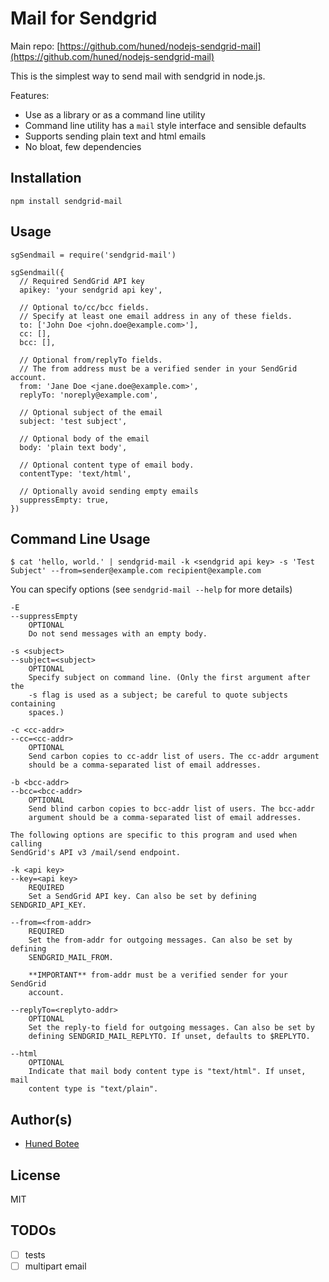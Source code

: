 # Mail for Sendgrid

Main repo: [https://github.com/huned/nodejs-sendgrid-mail](https://github.com/huned/nodejs-sendgrid-mail)

This is the simplest way to send mail with sendgrid in node.js.

Features:

* Use as a library or as a command line utility
* Command line utility has a `mail` style interface and sensible defaults
* Supports sending plain text and html emails
* No bloat, few dependencies

## Installation

    npm install sendgrid-mail

## Usage

    sgSendmail = require('sendgrid-mail')

    sgSendmail({
      // Required SendGrid API key
      apikey: 'your sendgrid api key',

      // Optional to/cc/bcc fields.
      // Specify at least one email address in any of these fields.
      to: ['John Doe <john.doe@example.com>'],
      cc: [],
      bcc: [],

      // Optional from/replyTo fields.
      // The from address must be a verified sender in your SendGrid account.
      from: 'Jane Doe <jane.doe@example.com>',
      replyTo: 'noreply@example.com',

      // Optional subject of the email
      subject: 'test subject',

      // Optional body of the email
      body: 'plain text body',

      // Optional content type of email body.
      contentType: 'text/html',

      // Optionally avoid sending empty emails
      suppressEmpty: true,
    })

## Command Line Usage

    $ cat 'hello, world.' | sendgrid-mail -k <sendgrid api key> -s 'Test Subject' --from=sender@example.com recipient@example.com

You can specify options (see `sendgrid-mail --help` for more details)

    -E
    --suppressEmpty
        OPTIONAL
        Do not send messages with an empty body.

    -s <subject>
    --subject=<subject>
        OPTIONAL
        Specify subject on command line. (Only the first argument after the
        -s flag is used as a subject; be careful to quote subjects containing
        spaces.)

    -c <cc-addr>
    --cc=<cc-addr>
        OPTIONAL
        Send carbon copies to cc-addr list of users. The cc-addr argument
        should be a comma-separated list of email addresses.

    -b <bcc-addr>
    --bcc=<bcc-addr>
        OPTIONAL
        Send blind carbon copies to bcc-addr list of users. The bcc-addr
        argument should be a comma-separated list of email addresses.

    The following options are specific to this program and used when calling
    SendGrid's API v3 /mail/send endpoint.

    -k <api key>
    --key=<api key>
        REQUIRED
        Set a SendGrid API key. Can also be set by defining SENDGRID_API_KEY.

    --from=<from-addr>
        REQUIRED
        Set the from-addr for outgoing messages. Can also be set by defining
        SENDGRID_MAIL_FROM.

        **IMPORTANT** from-addr must be a verified sender for your SendGrid
        account.

    --replyTo=<replyto-addr>
        OPTIONAL
        Set the reply-to field for outgoing messages. Can also be set by
        defining SENDGRID_MAIL_REPLYTO. If unset, defaults to $REPLYTO.

    --html
        OPTIONAL
        Indicate that mail body content type is "text/html". If unset, mail
        content type is "text/plain".

## Author(s)

* [Huned Botee](huned@hunedbotee.com)

## License

MIT

## TODOs

* [ ] tests
* [ ] multipart email
